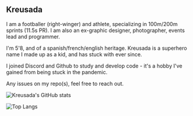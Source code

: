 ## Kreusada

I am a footballer (right-winger) and athlete, specializing in 100m/200m sprints (11.5s PR).
I am also an ex-graphic designer, photographer, events lead and programmer.

I'm 5'8, and of a spanish/french/english heritage.
Kreusada is a superhero name I made up as a kid, and has stuck with ever since.

I joined Discord and Github to study and develop code - it's a hobby I've gained from being stuck in the pandemic.

Any issues on my repo(s), feel free to reach out.

![Kreusada's GitHub stats](https://github-readme-stats.vercel.app/api?username=kreus7&show_icons=true&theme=radical)

![Top Langs](https://github-readme-stats.vercel.app/api/top-langs/?username=kreus7)
